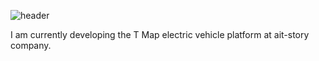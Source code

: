![header](https://capsule-render.vercel.app/api?type=transparent&text=I%20am%20Park%20Gyung%20Yeol,%20who%20likes%20to%20make%20things!&fontAlign=50&fontSize=20)

I am currently developing the T Map electric vehicle platform at ait-story company.

